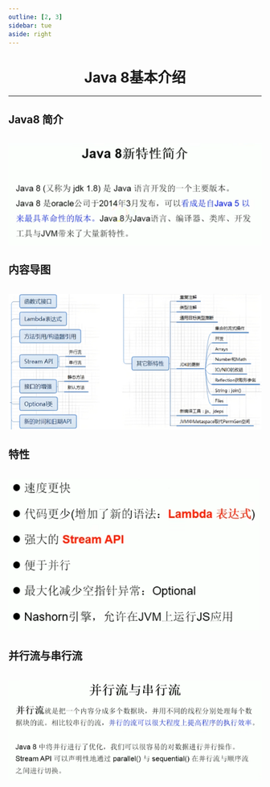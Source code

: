 ```yaml
---
outline: [2, 3]
sidebar: tue
aside: right
---
```


<h1 style="text-align: center; font-weight: bold;">Java 8基本介绍</h1>

---

## Java8 简介

<br>
<img src="./java8简介.png" style="width:700px;margin:0px auto"/>

## 内容导图

<br>
<img src="./java8导图.png" style="width:800px;margin:0px auto"/>

## 特性

<br>
<img src="./特性.png" style="width:500px"/>

## 并行流与串行流

<br>
<img src="./并行流与串行流.png" style="width:800px;margin:0px auto"/>
